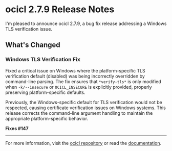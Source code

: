 # ocicl 2.7.9 Release Notes

I'm pleased to announce ocicl 2.7.9, a bug fix release addressing a Windows TLS verification issue.

## What's Changed

### Windows TLS Verification Fix

Fixed a critical issue on Windows where the platform-specific TLS verification default (disabled) was being incorrectly overridden by command-line parsing. The fix ensures that `*verify-tls*` is only modified when `-k/--insecure` or `OCICL_INSECURE` is explicitly provided, properly preserving platform-specific defaults.

Previously, the Windows-specific default for TLS verification would not be respected, causing certificate verification issues on Windows systems. This release corrects the command-line argument handling to maintain the appropriate platform-specific behavior.

**Fixes #147**

---

For more information, visit the [ocicl repository](https://github.com/ocicl/ocicl) or read the [documentation](https://github.com/ocicl/ocicl/blob/main/README.md).
